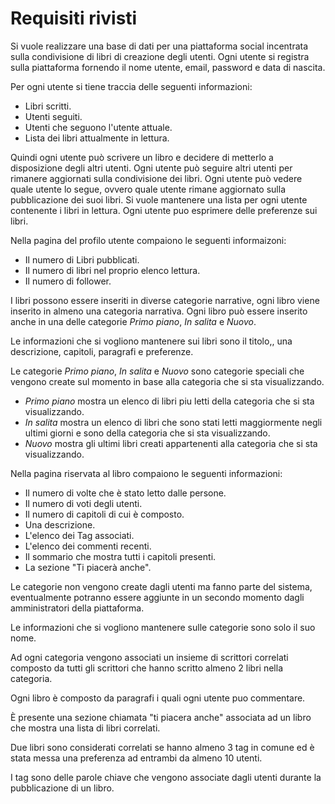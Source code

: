 # Requisiti rivisti

Si vuole realizzare una base di dati per una piattaforma social incentrata sulla condivisione di libri di creazione degli utenti.
Ogni utente si registra sulla piattaforma fornendo il nome utente, email, password e data di nascita.

Per ogni utente si tiene traccia delle seguenti informazioni:

* Libri scritti.
* Utenti seguiti.
* Utenti che seguono l'utente attuale.
* Lista dei libri attualmente in lettura.

Quindi ogni utente può scrivere un libro e decidere di metterlo a disposizione degli altri utenti. Ogni utente può seguire altri utenti per rimanere aggiornati sulla condivisione dei libri. Ogni utente può vedere quale utente lo segue, ovvero quale utente rimane aggiornato sulla pubblicazione dei suoi libri.
Si vuole mantenere una lista per ogni utente contenente i libri in lettura.
Ogni utente puo esprimere delle preferenze sui libri.

Nella pagina del profilo utente compaiono le seguenti informaizoni:
* Il numero di Libri pubblicati.
* Il numero di libri nel proprio elenco lettura.
* Il numero di follower.

I libri possono essere inseriti in diverse categorie narrative, ogni libro viene inserito in almeno una categoria narrativa. Ogni libro può essere inserito anche in una delle categorie _Primo piano_, _In salita_ e _Nuovo_.

Le informazioni che si vogliono mantenere sui libri sono il titolo,, una descrizione, capitoli, paragrafi e preferenze.

Le categorie _Primo piano_, _In salita_ e _Nuovo_ sono categorie speciali che vengono create sul momento in base alla categoria che si sta visualizzando.

* _Primo piano_ mostra un elenco di libri piu letti della categoria che si sta visualizzando.
* _In salita_ mostra un elenco di libri che sono stati letti maggiormente negli ultimi giorni e sono della categoria che si sta visualizzando.
* _Nuovo_ mostra gli ultimi libri creati appartenenti alla categoria che si sta visualizzando.

Nella pagina riservata al libro compaiono le seguenti informazioni:
* Il numero di volte che è stato letto dalle persone.
* Il numero di voti degli utenti.
* Il numero di capitoli di cui è composto.
* Una descrizione.
* L'elenco dei Tag associati.
* L'elenco dei commenti recenti.
* Il sommario che mostra tutti i capitoli presenti.
* La sezione "Ti piacerà anche".

Le categorie non vengono create dagli utenti ma fanno parte del sistema, eventualmente potranno essere aggiunte in un secondo momento dagli amministratori della piattaforma.

Le informazioni che si vogliono mantenere sulle categorie sono solo il suo nome.

Ad ogni categoria vengono associati un insieme di scrittori correlati composto da tutti gli scrittori che hanno scritto almeno 2 libri nella categoria.

Ogni libro è composto da paragrafi i quali ogni utente puo commentare.

È presente una sezione chiamata "ti piacera anche" associata ad un libro che mostra una lista di libri correlati.

Due libri sono considerati correlati se hanno almeno 3 tag in comune ed è stata messa una preferenza ad entrambi da almeno 10 utenti.

I tag sono delle parole chiave che vengono associate dagli utenti durante la pubblicazione di un libro.
